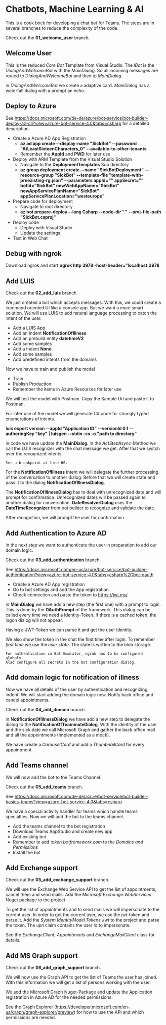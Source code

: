 # Chatbots, Machine Learning & AI

This is a cook bock for developing a chat bot for Teams. The steps are in several branches to reduce the complexity of the code.

Check out the **01_welcome_user** branch.

## Welcome User

This is the reduced *Core Bot* Template from Visual Studio. The *IBot* is the *DialogAndWelcomeBot* with the *MainDialog*. So all incoming messages are routed to *DialogAndWelcomeBot* and then to *MainDialog*.

In *DialogAndWelcomeBot* we create a adaptive card. *MainDialog* has a waterfall dialog with a prompt an echo.

## Deploy to Azure

See <https://docs.microsoft.com/de-de/azure/bot-service/bot-builder-deploy-az-cli?view=azure-bot-service-4.0&tabs=csharp> for a detailed description.

* Create a Azure AD App Registration
  * **az ad app create --display-name "SickBot" --password "AtLeastSixteenCharacters_0" --available-to-other-tenants**
  * Remember the **AppId** and **PWD** for later use
* Deploy with ARM Template from the Visual Studio Solution  
  * Navigate to the **DeploymentTemplates** Sub directory
  * **az group deployment create --name "SickBotDeployment" --resource-group "SickBot" --template-file "template-with-preexisting-rg.json" --parameters appId="<msa-app-guid>" appSecret="<msa-app-password>" botId="SickBot" newWebAppName="SickBot" newAppServicePlanName="SickBot" appServicePlanLocation="westeurope"**
* Prepare code for deployment
  * Navigate to root directory
  * **az bot prepare-deploy --lang Csharp --code-dir "." --proj-file-path "SickBot.csproj"**
* Deploy code
  * Deploy with Visual Studio
  * Update the settings
* Test in Web Chat

## Debug with ngrok

Download ngrok and start **ngrok http 3978 -host-header="localhost:3978**

## Add LUIS

Check out the **02_add_luis** branch.

We just created a bot which accepts messages. With this, we could create a command oriented UI like a console app. But we want a more smart solution. We will use LUIS to add natural language processing to catch the intent of the user.

* Add a LUIS App
* Add an Indent **NotificationOfIllness**
* Add an prebuild entity **datetimeV2**
* Add some samples
* Add a Indent **None**
* Add some samples
* Add predefined intents from the domains

Now we have to train and publish the model

* Train
* Publish Production
* Remember the items in Azure Resources for later use

We will test the model with Postman. Copy the Sample Url and paste it to Postman.

For later use of the model we will generate C# code for strongly typed enumerations of intents.

**luis export version --appId "Application ID" --versionId 0.1 --authoringKey "key"  | luisgen --stdin -cs -o "path to directory"**

In code we have update the **MainDialog**. In the *ActStepAsync*-Method we call the LUIS recognizer with the chat message we get. After that we switch over the recognized intents.

    Set a breakpoint at line 60.

For the **NotificationOfIllness** Intent we will delegate the further processing of the conversation to another dialog. Before that we will create state and pass it to the dialog **NotificationOfIllnessDialog**.

The **NotificationOfIllnessDialog** has to deal with unrecognized date and will prompt for confirmation. Unrecognized dates will be passed again to another dialog for conversation. **DateResolverDialog** uses the **DateTimeRecognizer** from bot builder to recognize and validate the date.

After recognition, we will prompt the user for confirmation.

## Add Authentication to Azure AD

In the next step we want to authenticate the user in preparation to add our domain logic.

Check out the **03_add_authentication** branch.

See <https://docs.microsoft.com/en-us/azure/bot-service/bot-builder-authentication?view=azure-bot-service-4.0&tabs=csharp%2Cbot-oauth>

* Create a Azure AD App registration
* Go to bot settings and add the App registration
* Check connection and paste the token to <https://jwt.ms/>

In **MainDialog** we have add a new step (the first one) with a prompt to login. This is done by the **OAuthPrompt** of the framework. This dialog can be called every time we need a Identity-Token. If there is a cached token, the logon dialog will not appear.

Having a JWT-Token we can parse it and get the user identity.

We also show the token in the chat the first time after login. To remember *first time* we use the *user state*. The state is written to the blob storage.

    For authentication in Bot Emulator, ngrok has to be configured globaly. 
    Also configure all secrets in the bot configuration dialog.

## Add domain logic for notification of illness

Now we have all details of the user by authentication and recognizing indent. We will start adding the domain logic now. Notify back office and cancel appointments.

Check out the **04_add_domain** branch.

In **NotificationOfIllnessDialog** we have add a new step to delegate the dialog to the **NotificationOfTeammateDialog**. With the identity of the user and the sick date we call Microsoft Graph and gather the back office mail and all the appointments (Implemented as a mock).

We have create a *CarouselCard* and add a *ThumbnailCard* for every appointment.

## Add Teams channel

We will now add the bot to the Teams Channel.

Check out the **05_add_teams** branch.

See <https://docs.microsoft.com/de-de/azure/bot-service/bot-builder-basics-teams?view=azure-bot-service-4.0&tabs=csharp>

We have a special activity handler for teams which handle teams specialties. Now we will add the bot to the teams channel.

* Add the teams channel to the bot registration
* Download Teams AppStudio and create new app
* Add existing bot
* Remember to add *token.botframework.com* to the *Domains and Permissions*
* Install the bot

## Add Exchange support

Check out the **05_add_exchange_support** branch.

We will use the Exchange Web Service API to get the list of appointments, cancel them and send mails. Add the *Microsoft.Exchange.WebServices* Nuget package to the project

To get the list of appointments and to send mails we will impersonate to the current user. In order to get the current user, we use the jwt-token and parse it. Add the *System.IdentityModel.Tokens.Jwt* to the project and parse the token. The *upn* claim contains the user Id to impersonate.

See the *ExchangeClient*, *Appointments* and *ExchangeMailClient* class for details.

## Add MS Graph support

Check out the **06_add_graph_support** branch.

We will now use the Graph API to get the list of Teams the user has joined. With this information we will get a list of persons working with the user.

We add the Microsoft.Graph Nuget-Package and update the Application registration in Azure AD for the needed permissions.

See the Graph Explorer (https://developer.microsoft.com/en-us/graph/graph-explorer/preview) for how to use the API and which permissions are needed.